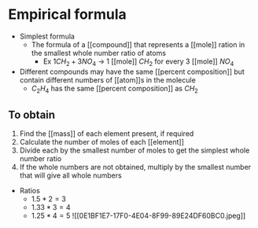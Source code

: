 # Empirical formula
- Simplest formula
	- The formula of a [[compound]] that represents a [[mole]] ration in the smallest whole number ratio of atoms
		- Ex $1CH_2+3NO_4$ -> 1 [[mole]] $CH_2$ for every 3 [[mole]] $NO_4$
- Different compounds may have the same [[percent composition]] but contain different numbers of [[atom]]s in the molecule
	- $C_2H_4$ has the same [[percent composition]] as $CH_2$

## To obtain
1. Find the [[mass]] of each element present, if required
2. Calculate the number of moles of each [[element]]
3. Divide each by the smallest number of moles to get the simplest whole number ratio
4. If the whole numbers are not obtained, multiply by the smallest number that will give all whole numbers
- Ratios
	- $1.5*2=3$
	- $1.33*3=4$
	- $1.25*4=5$
![[0E1BF1E7-17F0-4E04-8F99-89E24DF60BC0.jpeg]]